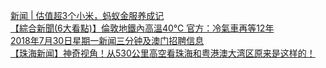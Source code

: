   
[新闻 | 估值超3个小米，蚂蚁金服养成记](http://www.dianyue.me/archives/141/n5csykxcgkzpup1p/)  
[【綜合新聞(6大看點)】倫敦地鐵內高溫40℃ 官方：冷氣車再等12年](http://www.dianyue.me/archives/018/69at6864nx4m4m2p/)  
[2018年7月30日星期一新闻三分钟及澳门招聘信息](http://www.dianyue.me/archives/985/t9uaxhvayxa8oo27/)  
[【珠海新闻】神奇视角！从530公里高空看珠海和粤港澳大湾区原来是这样的！](http://www.dianyue.me/archives/807/ipbiqhmdf2php52f/)